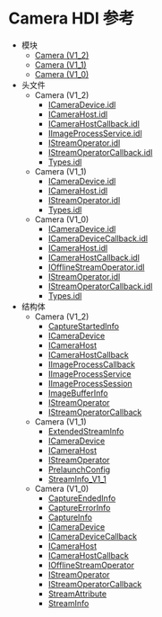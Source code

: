 # Camera HDI 参考

- 模块
    - [Camera (V1_2)](_camera_v12.md)
    - [Camera (V1_1)](_camera_v11.md)
    - [Camera (V1_0)](_camera_v10.md)
- 头文件
    - Camera (V1_2)
        - [ICameraDevice.idl](_i_camera_device_8idl_v12.md)
        - [ICameraHost.idl](_i_camera_host_8idl_v12.md)
        - [ICameraHostCallback.idl](_i_camera_host_callback_8idl_v12.md)
        - [IImageProcessService.idl](_i_image_process_service_8idl_v12.md)
        - [IStreamOperator.idl](_i_stream_operator_8idl_v12.md)
        - [IStreamOperatorCallback.idl](_i_stream_operator_callback_8idl_v12.md)
        - [Types.idl](camera_types_8idl_v12.md)
    - Camera (V1_1)
        - [ICameraDevice.idl](_i_camera_device_8idl_v11.md)
        - [ICameraHost.idl](_i_camera_host_8idl_v11.md)
        - [IStreamOperator.idl](_i_stream_operator_8idl_v11.md)
        - [Types.idl](camera_types_8idl_v11.md)
    - Camera (V1_0)
        - [ICameraDevice.idl](_i_camera_device_8idl_v10.md)
        - [ICameraDeviceCallback.idl](_i_camera_device_callback_8idl_v10.md)
        - [ICameraHost.idl](_i_camera_host_8idl_v10.md)
        - [ICameraHostCallback.idl](_i_camera_host_callback_8idl_v10.md)
        - [IOfflineStreamOperator.idl](_i_offline_stream_operator_8idl_v10.md)
        - [IStreamOperator.idl](_i_stream_operator_8idl_v10.md)
        - [IStreamOperatorCallback.idl](_i_stream_operator_callback_8idl_v10.md)
        - [Types.idl](camera_types_8idl_v10.md)
- 结构体
    - Camera (V1_2)
        - [CaptureStartedInfo](_capture_started_info_v12.md)
        - [ICameraDevice](interface_i_camera_device_v12.md)
        - [ICameraHost](interface_i_camera_host_v12.md)
        - [ICameraHostCallback](interface_i_camera_host_callback_v12.md)
        - [IImageProcessCallback](interface_i_image_process_callback_v12.md)
        - [IImageProcessService](interface_i_image_process_service_v12.md)
        - [IImageProcessSession](interface_i_image_process_session_v12.md)
        - [ImageBufferInfo](_image_buffer_info_v12.md)
        - [IStreamOperator](interface_i_stream_operator_v12.md)
        - [IStreamOperatorCallback](interface_i_stream_operator_callback_v12.md)
    - Camera (V1_1)
        - [ExtendedStreamInfo](_extended_stream_info_v11.md)
        - [ICameraDevice](interface_i_camera_device_v11.md)
        - [ICameraHost](interface_i_camera_host_v11.md)
        - [IStreamOperator](interface_i_stream_operator_v11.md)
        - [PrelaunchConfig](_prelaunch_config_v11.md)
        - [StreamInfo_V1_1](_stream_info___v1__1_v11.md)
    - Camera (V1_0)
        - [CaptureEndedInfo](_capture_ended_info_v10.md)
        - [CaptureErrorInfo](_capture_error_info_v10.md)
        - [CaptureInfo](_capture_info_v10.md)
        - [ICameraDevice](interface_i_camera_device_v10.md)
        - [ICameraDeviceCallback](interface_i_camera_device_callback_v10.md)
        - [ICameraHost](interface_i_camera_host_v10.md)
        - [ICameraHostCallback](interface_i_camera_host_callback_v10.md)
        - [IOfflineStreamOperator](interface_i_offline_stream_operator_v10.md)
        - [IStreamOperator](interface_i_stream_operator_v10.md)
        - [IStreamOperatorCallback](interface_i_stream_operator_callback_v10.md)
        - [StreamAttribute](_stream_attribute_v10.md)
        - [StreamInfo](_stream_info_v10.md)
